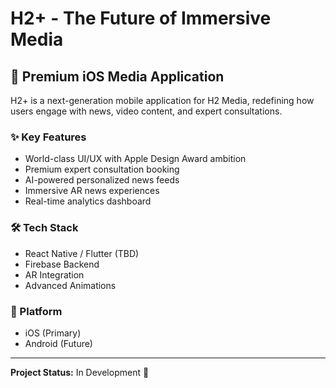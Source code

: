 # H2+ - The Future of Immersive Media

## 🚀 Premium iOS Media Application

H2+ is a next-generation mobile application for H2 Media, redefining how users engage with news, video content, and expert consultations.

### ✨ Key Features
- World-class UI/UX with Apple Design Award ambition
- Premium expert consultation booking
- AI-powered personalized news feeds
- Immersive AR news experiences
- Real-time analytics dashboard

### 🛠 Tech Stack
- React Native / Flutter (TBD)
- Firebase Backend
- AR Integration
- Advanced Animations

### 📱 Platform
- iOS (Primary)
- Android (Future)

---
**Project Status:** In Development 🔨

